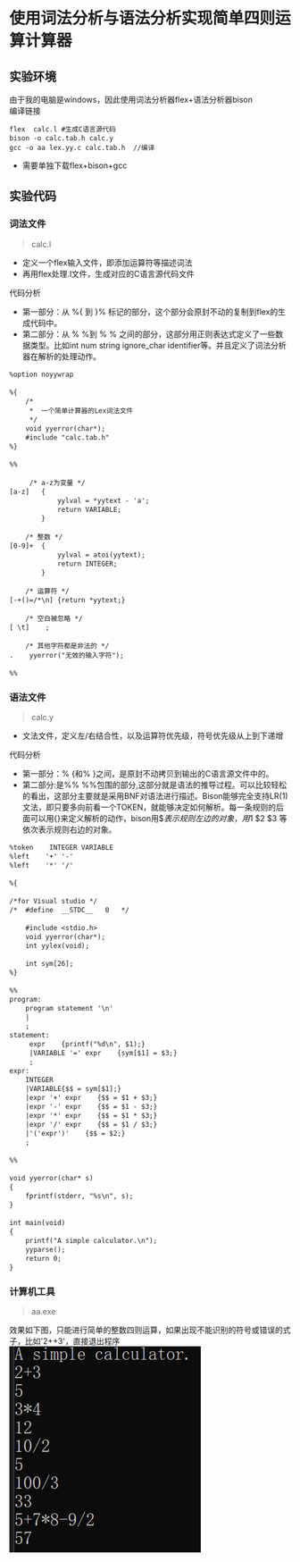 # 使用词法分析与语法分析实现简单四则运算计算器
## 实验环境
由于我的电脑是windows，因此使用词法分析器flex+语法分析器bison  
编译链接
```
flex  calc.l #生成C语言源代码
bison -o calc.tab.h calc.y  
gcc -o aa lex.yy.c calc.tab.h  //编译
```
* 需要单独下载flex+bison+gcc
## 实验代码
### 词法文件
>calc.l

* 定义一个flex输入文件，即添加运算符等描述词法
* 再用flex处理.l文件，生成对应的C语言源代码文件

代码分析  
* 第一部分：从 %{ 到 }% 标记的部分，这个部分会原封不动的复制到flex的生成代码中。
* 第二部分：从 % %到 % % 之间的部分，这部分用正则表达式定义了一些数据类型。比如int num string ignore_char identifier等。并且定义了词法分析器在解析的处理动作。

```
%option noyywrap

%{
    /*
     *  一个简单计算器的Lex词法文件
     */
	void yyerror(char*);
	#include "calc.tab.h"
%}

%%

     /* a-z为变量 */   
[a-z]	{
            yylval = *yytext - 'a';
            return VARIABLE;
    	}

    /* 整数 */
[0-9]+	{
            yylval = atoi(yytext);
            return INTEGER;
    	}

    /* 运算符 */
[-+()=/*\n]	{return *yytext;}

    /* 空白被忽略 */
[ \t]    ;

    /* 其他字符都是非法的 */
.    yyerror("无效的输入字符");

%%
```
### 语法文件
>calc.y

* 文法文件，定义左/右结合性，以及运算符优先级，符号优先级从上到下递增

代码分析
* 第一部分：% {和% }之间，是原封不动拷贝到输出的C语言源文件中的。 
* 第二部分:是%% %%包围的部分,这部分就是语法的推导过程。可以比较轻松的看出，这部分主要就是采用BNF对语法进行描述。Bison能够完全支持LR(1)文法，即只要多向前看一个TOKEN，就能够决定如何解析。每一条规则的后面可以用{}来定义解析的动作，bison用$$表示规则左边的对象，用$1 $2 $3 等依次表示规则右边的对象。
```
%token    INTEGER VARIABLE
%left    '+' '-'
%left    '*' '/'

%{
	
/*for Visual studio */
/*	#define  __STDC__   0   */   

	#include <stdio.h>   
    void yyerror(char*);
    int yylex(void);
	
    int sym[26];
%}

%%
program:
    program statement '\n'
    |
    ;
statement:
     expr    {printf("%d\n", $1);}
     |VARIABLE '=' expr    {sym[$1] = $3;}
     ;
expr:
    INTEGER
    |VARIABLE{$$ = sym[$1];}
    |expr '+' expr    {$$ = $1 + $3;}
    |expr '-' expr    {$$ = $1 - $3;}
    |expr '*' expr    {$$ = $1 * $3;}
    |expr '/' expr    {$$ = $1 / $3;}
    |'('expr')'    {$$ = $2;}
    ;
	
%%

void yyerror(char* s)
{
    fprintf(stderr, "%s\n", s);
}

int main(void)
{
    printf("A simple calculator.\n");
    yyparse();
    return 0;
}
```
### 计算机工具
>aa.exe

效果如下图，只能进行简单的整数四则运算，如果出现不能识别的符号或错误的式子，比如'2++3'，直接退出程序
![](result.jpg)